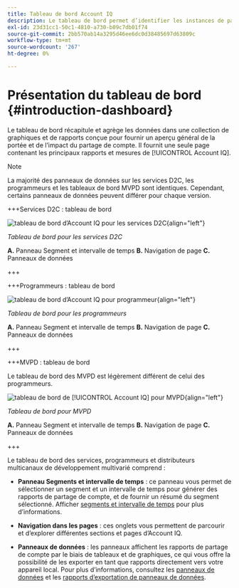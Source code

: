 ```yaml
---
title: Tableau de bord Account IQ
description: Le tableau de bord permet d’identifier les instances de partage de mot de passe en analysant un large éventail de données d’abonnés.
exl-id: 23d31cc1-50c1-4810-a730-b09c7db01f74
source-git-commit: 2bb570ab14a3295d46ee6dc0d38485697d63809c
workflow-type: tm+mt
source-wordcount: '267'
ht-degree: 0%

---
```


# Présentation du tableau de bord {#introduction-dashboard}

Le tableau de bord récapitule et agrège les données dans une collection de graphiques et de rapports conçue pour fournir un aperçu général de la portée et de l’impact du partage de compte. Il fournit une seule page contenant les principaux rapports et mesures de [!UICONTROL Account IQ].

>[!NOTE]
>
>La majorité des panneaux de données sur les services D2C, les programmeurs et les tableaux de bord MVPD sont identiques. Cependant, certains panneaux de données peuvent différer pour chaque version.

+++Services D2C : tableau de bord

![tableau de bord d’Account IQ pour les services D2C](assets/dashboard-d2c.png){align="left"}


*Tableau de bord pour les services D2C*

**A.** Panneau Segment et intervalle de temps **B.** Navigation de page **C.** Panneaux de données

+++

+++Programmeurs : tableau de bord

![tableau de bord d’Account IQ pour programmeur](assets/dashboard-programr.png){align="left"}


*Tableau de bord pour les programmeurs*

**A.** Panneau Segment et intervalle de temps **B.** Navigation de page **C.** Panneaux de données

+++

+++MVPD : tableau de bord

Le tableau de bord des MVPD est légèrement différent de celui des programmeurs.

![tableau de bord de [!UICONTROL Account IQ] pour MVPD](assets/dashboard-mvpd.png){align="left"}

*Tableau de bord pour MVPD*

**A.** Panneau Segment et intervalle de temps **B.** Navigation de page **C.** Panneaux de données

+++

Le tableau de bord des services, programmeurs et distributeurs multicanaux de développement multivarié comprend :

* **Panneau Segments et intervalle de temps** : ce panneau vous permet de sélectionner un segment et un intervalle de temps pour générer des rapports de partage de compte, et de fournir un résumé du segment sélectionné. Afficher [segments et intervalle de temps](/help/accountiq/segments-timeinterval.md) pour plus d’informations.

* **Navigation dans les pages** : ces onglets vous permettent de parcourir et d’explorer différentes sections et pages d’Account IQ.

* **Panneaux de données** : les panneaux affichent les rapports de partage de compte par le biais de tableaux et de graphiques, ce qui vous offre la possibilité de les exporter en tant que rapports directement vers votre appareil local. Pour plus d’informations, consultez les [panneaux de données](/help/accountiq/data-panels.md) et les [rapports d’exportation de panneaux de données](/help/accountiq/export-reports.md).
